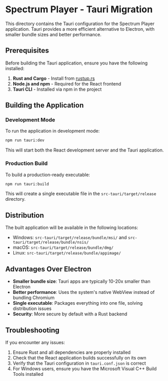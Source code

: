 # Spectrum Player - Tauri Migration

This directory contains the Tauri configuration for the Spectrum Player application. Tauri provides a more efficient alternative to Electron, with smaller bundle sizes and better performance.

## Prerequisites

Before building the Tauri application, ensure you have the following installed:

1. **Rust and Cargo** - Install from [rustup.rs](https://rustup.rs/)
2. **Node.js and npm** - Required for the React frontend
3. **Tauri CLI** - Installed via npm in the project

## Building the Application

### Development Mode

To run the application in development mode:

```bash
npm run tauri:dev
```

This will start both the React development server and the Tauri application.

### Production Build

To build a production-ready executable:

```bash
npm run tauri:build
```

This will create a single executable file in the `src-tauri/target/release` directory.

## Distribution

The built application will be available in the following locations:

- Windows: `src-tauri/target/release/bundle/msi/` and `src-tauri/target/release/bundle/nsis/`
- macOS: `src-tauri/target/release/bundle/dmg/`
- Linux: `src-tauri/target/release/bundle/appimage/`

## Advantages Over Electron

- **Smaller bundle size**: Tauri apps are typically 10-20x smaller than Electron
- **Better performance**: Uses the system's native WebView instead of bundling Chromium
- **Single executable**: Packages everything into one file, solving distribution issues
- **Security**: More secure by default with a Rust backend

## Troubleshooting

If you encounter any issues:

1. Ensure Rust and all dependencies are properly installed
2. Check that the React application builds successfully on its own
3. Verify that the Tauri configuration in `tauri.conf.json` is correct
4. For Windows users, ensure you have the Microsoft Visual C++ Build Tools installed
